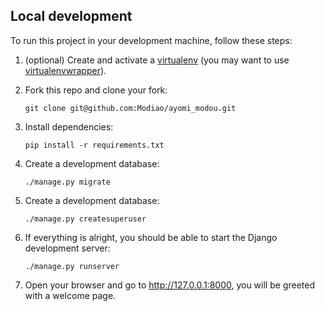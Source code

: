 ## Local development

To run this project in your development machine, follow these steps:

1. (optional) Create and activate a [virtualenv](https://virtualenv.pypa.io/) (you may want to use [virtualenvwrapper](http://virtualenvwrapper.readthedocs.org/)).


2. Fork this repo and clone your fork:

    `git clone git@github.com:Modiao/ayomi_modou.git`

3. Install dependencies:

    `pip install -r requirements.txt`

4. Create a development database:

    `./manage.py migrate`

5. Create a development database:

    `./manage.py createsuperuser`

6. If everything is alright, you should be able to start the Django development server:

    `./manage.py runserver`

6. Open your browser and go to http://127.0.0.1:8000, you will be greeted with a welcome page.



